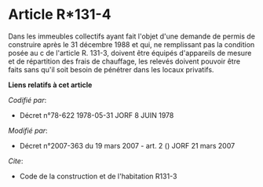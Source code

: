 # Article R*131-4

Dans les immeubles collectifs ayant fait l'objet d'une demande de permis de construire après le 31 décembre 1988 et qui, ne
remplissant pas la condition posée au c de l'article R. 131-3, doivent être équipés d'appareils de mesure et de répartition
des frais de chauffage, les relevés doivent pouvoir être faits sans qu'il soit besoin de pénétrer dans les locaux privatifs.

**Liens relatifs à cet article**

_Codifié par_:

  - Décret n°78-622 1978-05-31 JORF 8 JUIN 1978

_Modifié par_:

  - Décret n°2007-363 du 19 mars 2007 - art. 2 () JORF 21 mars 2007

_Cite_:

  - Code de la construction et de l'habitation R131-3
